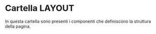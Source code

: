 # Cartella LAYOUT

In questa cartella sono presenti i componenti che definiscono la struttura della pagina.
